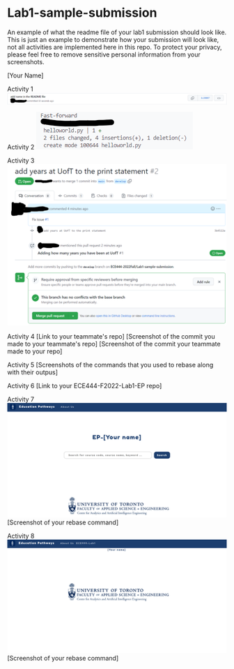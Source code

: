 # Lab1-sample-submission
An example of what the readme file of your lab1 submission should look like.
This is just an example to demonstrate how your submission will look like, not all activities are implemented here in this repo.
To protect your privacy, please feel free to remove sensitive personal information from your screenshots.

[Your Name]

Activity 1
![](images/Activity1.png)

Activity 2
![](images/Activity2.png)

Activity 3
![](images/Activity3.png)

Activity 4
[Link to your teammate's repo]
[Screenshot of the commit you made to your teammate's repo]
[Screenshot of the commit your teammate made to your repo]

Activity 5
[Screenshots of the commands that you used to rebase  along with their outpus]

Activity 6
[Link to your ECE444-F2022-Lab1-EP repo]

Activity 7
![](images/Activity7.png)
[Screenshot of your rebase command]

Activity 8
![](images/Activity8.png)
[Screenshot of your rebase command]
